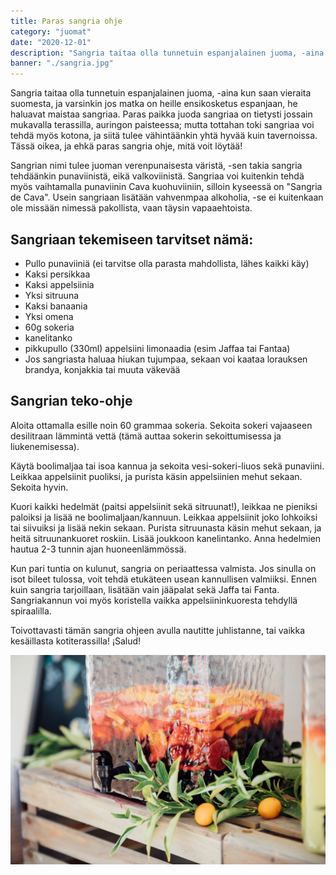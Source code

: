 ```yaml
---
title: Paras sangria ohje
category: "juomat"
date: "2020-12-01"
description: "Sangria taitaa olla tunnetuin espanjalainen juoma, -aina kun saan vieraita suomesta, ja varsinkin jos matka on heille ensikosketus espanjaan, he haluavat maistaa sangriaa. Paras paikka juoda sangriaa on tietysti jossain mukavalla terassilla, auringon paisteessa; mutta tottahan toki sangriaa voi tehdä myös kotona, ja siitä tulee vähintäänkin yhtä hyvää kuin tavernoissa. Tässä oikea, ja ehkä paras sangria ohje, mitä voit löytää!"
banner: "./sangria.jpg"
---
```


Sangria taitaa olla tunnetuin espanjalainen juoma, -aina kun saan vieraita suomesta, ja varsinkin jos matka on heille ensikosketus espanjaan, he haluavat maistaa sangriaa. Paras paikka juoda sangriaa on tietysti jossain mukavalla terassilla, auringon paisteessa; mutta tottahan toki sangriaa voi tehdä myös kotona, ja siitä tulee vähintäänkin yhtä hyvää kuin tavernoissa. Tässä oikea, ja ehkä paras sangria ohje, mitä voit löytää!

Sangrian nimi tulee juoman verenpunaisesta väristä, -sen takia sangria tehdäänkin punaviinistä, eikä valkoviinistä. Sangriaa voi kuitenkin tehdä myös vaihtamalla punaviinin Cava kuohuviiniin, silloin kyseessä on "Sangria de Cava".
Usein sangriaan lisätään vahvenmpaa alkoholia, -se ei kuitenkaan ole missään nimessä pakollista, vaan täysin vapaaehtoista.


## Sangriaan tekemiseen tarvitset nämä:

- Pullo punaviiniä (ei tarvitse olla parasta mahdollista, lähes kaikki käy)
- Kaksi persikkaa
- Kaksi appelsiinia
- Yksi sitruuna
- Kaksi banaania
- Yksi omena
- 60g sokeria
- kanelitanko
- pikkupullo (330ml) appelsiini limonaadia (esim Jaffaa tai Fantaa)
- Jos sangriasta haluaa hiukan tujumpaa, sekaan voi kaataa lorauksen brandya, konjakkia tai muuta väkevää

## Sangrian teko-ohje
Aloita ottamalla esille noin 60 grammaa sokeria. Sekoita sokeri vajaaseen desilitraan lämmintä vettä (tämä auttaa sokerin sekoittumisessa ja liukenemisessa).

Käytä boolimaljaa tai isoa kannua ja sekoita vesi-sokeri-liuos sekä punaviini. Leikkaa appelsiinit puoliksi, ja purista käsin appelsiinien mehut sekaan. Sekoita hyvin.

Kuori kaikki hedelmät (paitsi appelsiinit sekä sitruunat!), leikkaa ne pieniksi paloiksi ja lisää ne boolimaljaan/kannuun. Leikkaa appelsiinit joko lohkoiksi tai siivuiksi ja lisää nekin sekaan. Purista sitruunasta käsin mehut sekaan, ja heitä sitruunankuoret roskiin. Lisää joukkoon kanelintanko. Anna hedelmien hautua 2-3 tunnin ajan huoneenlämmössä.

Kun pari tuntia on kulunut, sangria on periaattessa valmista. Jos sinulla on isot bileet tulossa, voit tehdä etukäteen usean kannullisen valmiiksi. Ennen kuin sangria tarjoillaan, lisätään vain jääpalat sekä Jaffa tai Fanta. Sangriakannun voi myös koristella vaikka appelsiininkuoresta tehdyllä spiraalilla.

Toivottavasti tämän sangria ohjeen avulla nautitte juhlistanne, tai vaikka kesäillasta kotiterassilla! ¡Salud!


![Sangria](./sangria.jpg)
